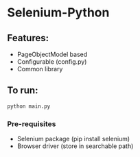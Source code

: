 # Selenium-Python

## Features:
- PageObjectModel based
- Configurable (config.py)
- Common library

## To run:

```bat
python main.py
```

### Pre-requisites

- Selenium package (pip install selenium)
- Browser driver (store in searchable path)
